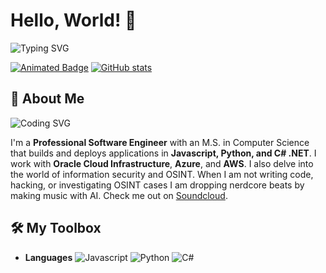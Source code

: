 # Hello, World! 👋

![Typing SVG](https://readme-typing-svg.herokuapp.com?font=Fira+Code&size=35&pause=500&color=00FF00&width=1000&lines=Welcome+to+my+GitHub!;I'm+Scarlett+Danger)

[![Animated Badge](https://badgen.net/badge/Focus/CyberSecurity/blue?icon=awesome)](https://github.com/scarlett-danger)
[![GitHub stats](https://github-readme-stats.vercel.app/api?username=scarlett-danger&show_icons=true&theme=radical)](https://github.com/scarlett-danger)

## 🚀 About Me

![Coding SVG](https://readme-typing-svg.herokuapp.com?font=Fira+Code&size=24&pause=500&color=00FF00&width=1000&lines=I+build+applications+from+dreams+to+deployment.)

I'm a **Professional Software Engineer** with an M.S. in Computer Science that builds and deploys applications in **Javascript, Python, and C# .NET**. I work with **Oracle Cloud Infrastructure**, **Azure**, and **AWS**. I also delve into the world of information security and OSINT. When I am not writing code, hacking, or investigating OSINT cases I am dropping nerdcore beats by making music with AI. Check me out on [Soundcloud](https://soundcloud.com/scarlett_danger). 

## 🛠 My Toolbox

- **Languages** 
  ![Javascript](https://img.shields.io/badge/C++-00599C?style=for-the-badge&logo=cplusplus&logoColor=white)
  ![Python](https://img.shields.io/badge/Python-3776AB?style=for-the-badge&logo=python&logoColor=white)
  ![C#](https://img.shields.io/badge/GoLang-00ADD8?style=for-the-badge&logo=go&logoColor=white)

